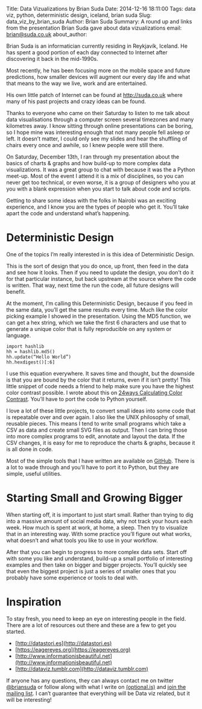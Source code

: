 Title: Data Vizualizations by Brian Suda
Date: 2014-12-16 18:11:00
Tags: data viz, python, deterministic design, iceland, brian suda
Slug: data_viz_by_brian_suda
Author: Brian Suda
Summary: A round up and links from the presentation Brian Suda gave about data vizualizations
email: brian@suda.co.uk
about_author: <p>Brian Suda is an informatician currently residing in Reykjavík, Iceland. He has spent a good portion of each day connected to Internet after discovering it back in the mid-1990s.</p><p>Most recently, he has been focusing more on the mobile space and future predictions, how smaller devices will augment our every day life and what that means to the way we live, work and are entertained.</p><p>His own little patch of Internet can be found at <a href="http://suda.co.uk" target="_blank">http://suda.co.uk</a> where many of his past projects and crazy ideas can be found.</p>

Thanks to everyone who came on their Saturday to listen to me talk about data visualisations through a computer screen several timezones and many kilometres away. I know sitting through online presentations can be boring, so I hope mine was interesting enough that not many people fell asleep or left. It doesn’t matter, I could only see my slides and hear the shuffling of chairs every once and awhile, so I knew people were still there.

On Saturday, December 13th, I ran through my presentation about the basics of charts & graphs and how build-up to more complex data visualizations. It was a great group to chat with because it was the a Python meet-up. Most of the event I attend it is a mix of disciplines, so you can never get too technical, or even worse, it is a group of designers who you at you with a blank expression when you start to talk about code and scripts.

Getting to share some ideas with the folks in Nairobi was an exciting experience, and I know you are the types of people who get it. You’ll take apart the code and understand what’s happening.

# Deterministic Design

One of the topics I’m really interested in is this idea of Deterministic Design.

This is the sort of design that you do once, up front, then feed in the data and see how it looks. Then if you need to update the design, you don’t do it for that particular instance, but back upstream at the source where the code is written. That way, next time the run the code, all future designs will benefit.

At the moment, I’m calling this Deterministic Design, because if you feed in the same data, you’ll get the same results every time. Much like the color picking example I showed in the presentation. Using the MD5 function, we can get a hex string, which we take the first 6 characters and use that to generate a unique color that is fully reproducible on any system or language.

    import hashlib
    hh = hashlib.md5()
    hh.update(“Hello World”)
    hh.hexdigest()[:6]

I use this equation everywhere. It saves time and thought, but the downside is that you are bound by the color that it returns, even if it isn’t pretty! This little snippet of code needs a friend to help make sure you have the highest color contrast possible. I wrote about this on [24ways Calculating Color Contrast](http://24ways.org/2010/calculating-color-contrast/). You’ll have to port the code to Python yourself.

I love a lot of these little projects, to convert small ideas into some code that is repeatable over and over again. I also like the UNIX philosophy of small, reusable pieces. This means I tend to write small programs which take a CSV as data and create small SVG files as output. Then I can bring those into more complex programs to edit, annotate and layout the data. If the CSV changes, it is easy for me to reproduce the charts & graphs, because it is all done in code.

Most of the simple tools that I have written are available on [GitHub](https://github.com/briansuda/Deterministic-Design). There is a lot to wade through and you’ll have to port it to Python, but they are simple, useful utilities.

# Starting Small and Growing Bigger
When starting off, it is important to just start small. Rather than trying to dig into a massive amount of social media data, why not track your hours each week. How much is spent at work, at home, a sleep. Then try to visualize that in an interesting way. With some practice you’ll figure out what works, what doesn’t and what tools you like to use in your workflow.

After that you can begin to progress to more complex data sets. Start off with some you like and understand, build-up a small portfolio of interesting examples and then take on bigger and bigger projects. You’ll quickly see that even the biggest project is just a series of smaller ones that you probably have some experience or tools to deal with.

# Inspiration
To stay fresh, you need to keep an eye on interesting people in the field. There are a lot of resources out there and these are a few to get you started.

* [http://datastori.es](http://datastori.es)
* [https://eagereyes.org](https://eagereyes.org)
* [http://www.informationisbeautiful.net](http://www.informationisbeautiful.net)
* [http://dataviz.tumblr.com](http://dataviz.tumblr.com)

If anyone has any questions, they can always contact me on twitter [@briansuda](https://twitter.com/briansuda) or follow along with what I write on [(optional.is)](http://optional.is/required) and [join the mailing list](http://optional.is/newsletter). I can’t guarantee that everything will be Data viz related, but it will be interesting!
